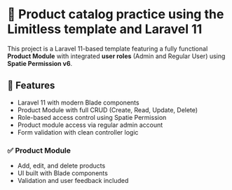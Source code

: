 # 🛒 Product catalog practice using the Limitless template and Laravel 11

This project is a Laravel 11-based template featuring a fully functional **Product Module** with integrated **user roles** (Admin and Regular User) using **Spatie Permission v6**.

## 🚀 Features

- Laravel 11 with modern Blade components
- Product Module with full CRUD (Create, Read, Update, Delete)
- Role-based access control using Spatie Permission
- Product module access via regular admin account
- Form validation with clean controller logic


### ✅ Product Module
- Add, edit, and delete products
- UI built with Blade components
- Validation and user feedback included
